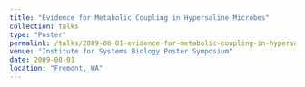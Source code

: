 ```yaml
---
title: "Evidence for Metabolic Coupling in Hypersaline Microbes"
collection: talks
type: "Poster"
permalink: /talks/2009-08-01-evidence-for-metabolic-coupling-in-hypersaline-microbes
venue: "Institute for Systems Biology Poster Symposium"
date: 2009-08-01
location: "Fremont, WA"
---
```

